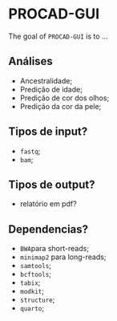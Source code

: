 
<!-- README.md is generated from README.Rmd. Please edit that file -->

# PROCAD-GUI

<!-- badges: start -->
<!-- badges: end -->

The goal of `PROCAD-GUI` is to …

## Análises

- Ancestralidade;
- Predição de idade;
- Predição de cor dos olhos;
- Predição da cor da pele;

## Tipos de input?

- `fastq`;
- `bam`;

## Tipos de output?

- relatório em pdf?

## Dependencias?

- `BWA`para short-reads;
- `minimap2` para long-reads;
- `samtools`;
- `bcftools`;
- `tabix`;
- `modkit`;
- `structure`;
- `quarto`;
